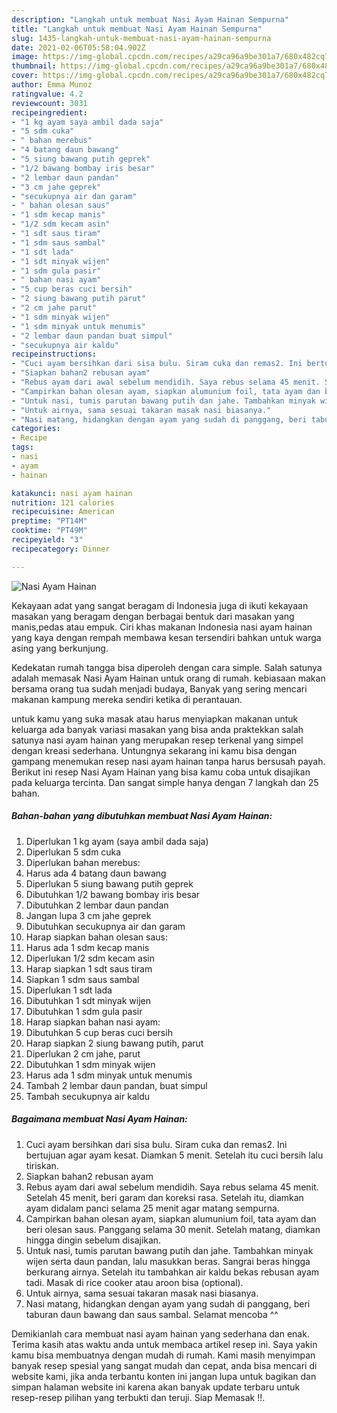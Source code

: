 ```yaml
---
description: "Langkah untuk membuat Nasi Ayam Hainan Sempurna"
title: "Langkah untuk membuat Nasi Ayam Hainan Sempurna"
slug: 1435-langkah-untuk-membuat-nasi-ayam-hainan-sempurna
date: 2021-02-06T05:58:04.902Z
image: https://img-global.cpcdn.com/recipes/a29ca96a9be301a7/680x482cq70/nasi-ayam-hainan-foto-resep-utama.jpg
thumbnail: https://img-global.cpcdn.com/recipes/a29ca96a9be301a7/680x482cq70/nasi-ayam-hainan-foto-resep-utama.jpg
cover: https://img-global.cpcdn.com/recipes/a29ca96a9be301a7/680x482cq70/nasi-ayam-hainan-foto-resep-utama.jpg
author: Emma Munoz
ratingvalue: 4.2
reviewcount: 3031
recipeingredient:
- "1 kg ayam saya ambil dada saja"
- "5 sdm cuka"
- " bahan merebus"
- "4 batang daun bawang"
- "5 siung bawang putih geprek"
- "1/2 bawang bombay iris besar"
- "2 lembar daun pandan"
- "3 cm jahe geprek"
- "secukupnya air dan garam"
- " bahan olesan saus"
- "1 sdm kecap manis"
- "1/2 sdm kecam asin"
- "1 sdt saus tiram"
- "1 sdm saus sambal"
- "1 sdt lada"
- "1 sdt minyak wijen"
- "1 sdm gula pasir"
- " bahan nasi ayam"
- "5 cup beras cuci bersih"
- "2 siung bawang putih parut"
- "2 cm jahe parut"
- "1 sdm minyak wijen"
- "1 sdm minyak untuk menumis"
- "2 lembar daun pandan buat simpul"
- "secukupnya air kaldu"
recipeinstructions:
- "Cuci ayam bersihkan dari sisa bulu. Siram cuka dan remas2. Ini bertujuan agar ayam kesat. Diamkan 5 menit. Setelah itu cuci bersih lalu tiriskan."
- "Siapkan bahan2 rebusan ayam"
- "Rebus ayam dari awal sebelum mendidih. Saya rebus selama 45 menit. Setelah 45 menit, beri garam dan koreksi rasa. Setelah itu, diamkan ayam didalam panci selama 25 menit agar matang sempurna."
- "Campirkan bahan olesan ayam, siapkan alumunium foil, tata ayam dan beri olesan saus. Panggang selama 30 menit. Setelah matang, diamkan hingga dingin sebelum disajikan."
- "Untuk nasi, tumis parutan bawang putih dan jahe. Tambahkan minyak wijen serta daun pandan, lalu masukkan beras. Sangrai beras hingga berkurang airnya. Setelah itu tambahkan air kaldu bekas rebusan ayam tadi. Masak di rice cooker atau aroon bisa (optional)."
- "Untuk airnya, sama sesuai takaran masak nasi biasanya."
- "Nasi matang, hidangkan dengan ayam yang sudah di panggang, beri taburan daun bawang dan saus sambal. Selamat mencoba ^^"
categories:
- Recipe
tags:
- nasi
- ayam
- hainan

katakunci: nasi ayam hainan 
nutrition: 121 calories
recipecuisine: American
preptime: "PT14M"
cooktime: "PT49M"
recipeyield: "3"
recipecategory: Dinner

---
```



![Nasi Ayam Hainan](https://img-global.cpcdn.com/recipes/a29ca96a9be301a7/680x482cq70/nasi-ayam-hainan-foto-resep-utama.jpg)

Kekayaan adat yang sangat beragam di Indonesia juga di ikuti kekayaan masakan yang beragam dengan berbagai bentuk dari masakan yang manis,pedas atau empuk. Ciri khas makanan Indonesia nasi ayam hainan yang kaya dengan rempah membawa kesan tersendiri bahkan untuk warga asing yang berkunjung.




Kedekatan rumah tangga bisa diperoleh dengan cara simple. Salah satunya adalah memasak Nasi Ayam Hainan untuk orang di rumah. kebiasaan makan bersama orang tua sudah menjadi budaya, Banyak yang sering mencari makanan kampung mereka sendiri ketika di perantauan.

untuk kamu yang suka masak atau harus menyiapkan makanan untuk keluarga ada banyak variasi masakan yang bisa anda praktekkan salah satunya nasi ayam hainan yang merupakan resep terkenal yang simpel dengan kreasi sederhana. Untungnya sekarang ini kamu bisa dengan gampang menemukan resep nasi ayam hainan tanpa harus bersusah payah.
Berikut ini resep Nasi Ayam Hainan yang bisa kamu coba untuk disajikan pada keluarga tercinta. Dan sangat simple hanya dengan 7 langkah dan 25 bahan.


<!--inarticleads1-->

##### Bahan-bahan yang dibutuhkan membuat Nasi Ayam Hainan:

1. Diperlukan 1 kg ayam (saya ambil dada saja)
1. Diperlukan 5 sdm cuka
1. Diperlukan  bahan merebus:
1. Harus ada 4 batang daun bawang
1. Diperlukan 5 siung bawang putih geprek
1. Dibutuhkan 1/2 bawang bombay iris besar
1. Dibutuhkan 2 lembar daun pandan
1. Jangan lupa 3 cm jahe geprek
1. Dibutuhkan secukupnya air dan garam
1. Harap siapkan  bahan olesan saus:
1. Harus ada 1 sdm kecap manis
1. Diperlukan 1/2 sdm kecam asin
1. Harap siapkan 1 sdt saus tiram
1. Siapkan 1 sdm saus sambal
1. Diperlukan 1 sdt lada
1. Dibutuhkan 1 sdt minyak wijen
1. Dibutuhkan 1 sdm gula pasir
1. Harap siapkan  bahan nasi ayam:
1. Dibutuhkan 5 cup beras cuci bersih
1. Harap siapkan 2 siung bawang putih, parut
1. Diperlukan 2 cm jahe, parut
1. Dibutuhkan 1 sdm minyak wijen
1. Harus ada 1 sdm minyak untuk menumis
1. Tambah 2 lembar daun pandan, buat simpul
1. Tambah secukupnya air kaldu




<!--inarticleads2-->

##### Bagaimana membuat  Nasi Ayam Hainan:

1. Cuci ayam bersihkan dari sisa bulu. Siram cuka dan remas2. Ini bertujuan agar ayam kesat. Diamkan 5 menit. Setelah itu cuci bersih lalu tiriskan.
1. Siapkan bahan2 rebusan ayam
1. Rebus ayam dari awal sebelum mendidih. Saya rebus selama 45 menit. Setelah 45 menit, beri garam dan koreksi rasa. Setelah itu, diamkan ayam didalam panci selama 25 menit agar matang sempurna.
1. Campirkan bahan olesan ayam, siapkan alumunium foil, tata ayam dan beri olesan saus. Panggang selama 30 menit. Setelah matang, diamkan hingga dingin sebelum disajikan.
1. Untuk nasi, tumis parutan bawang putih dan jahe. Tambahkan minyak wijen serta daun pandan, lalu masukkan beras. Sangrai beras hingga berkurang airnya. Setelah itu tambahkan air kaldu bekas rebusan ayam tadi. Masak di rice cooker atau aroon bisa (optional).
1. Untuk airnya, sama sesuai takaran masak nasi biasanya.
1. Nasi matang, hidangkan dengan ayam yang sudah di panggang, beri taburan daun bawang dan saus sambal. Selamat mencoba ^^




Demikianlah cara membuat nasi ayam hainan yang sederhana dan enak. Terima kasih atas waktu anda untuk membaca artikel resep ini. Saya yakin kamu bisa membuatnya dengan mudah di rumah. Kami masih menyimpan banyak resep spesial yang sangat mudah dan cepat, anda bisa mencari di website kami, jika anda terbantu konten ini jangan lupa untuk bagikan dan simpan halaman website ini karena akan banyak update terbaru untuk resep-resep pilihan yang terbukti dan teruji. Siap Memasak !!. 
